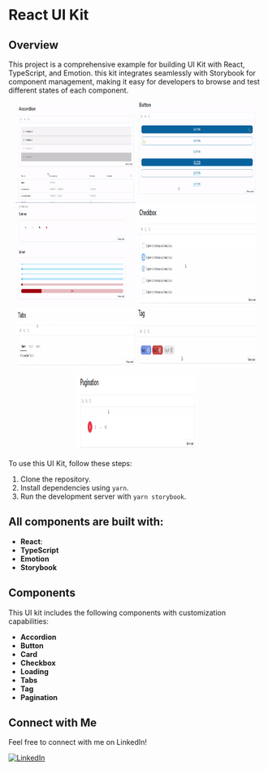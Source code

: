 # React UI Kit

## Overview
This project is a comprehensive example for building UI Kit  with React, TypeScript, and Emotion. this kit integrates seamlessly with Storybook for component management, making it easy for developers to browse and test different states of each component.

<p align="center">
  <img src="src/images/gifs/1.gif" alt="Alt Text" height="200px" width="47%" />
  <img src="src/images/gifs/2.gif" alt="Alt Text" height="200px" width="47%" />
  <img src="src/images/gifs/3.gif" alt="Alt Text" height="200px" width="47%" />
  <img src="src/images/gifs/4.gif" alt="Alt Text" height="200px" width="47%" />
  <img src="src/images/gifs/5.gif" alt="Alt Text" height="120px"  width="47%"/>
  <img src="src/images/gifs/6.gif" alt="Alt Text" height="120px" width="47%"/>
  <img src="src/images/gifs/7.gif" alt="Alt Text" height="158px" width="47%"/>

</p>

To use this UI Kit, follow these steps:
<ol><li>Clone the repository.</li><li>Install dependencies using <code>yarn</code>.</li><li>Run the development server with <code>yarn storybook</code>.</li></ol>


## All components are built with:

- **React**: 
- **TypeScript**
- **Emotion**
- **Storybook**

## Components

This UI kit includes the following components with customization capabilities:

- **Accordion** 
- **Button** 
- **Card**
- **Checkbox**
- **Loading**
- **Tabs**
- **Tag**
- **Pagination**


## Connect with Me

Feel free to connect with me on LinkedIn!

[![LinkedIn](https://img.shields.io/badge/LinkedIn-Profile-blue?style=flat-square&logo=linkedin&labelColor=blue)](https://www.linkedin.com/in/saeed-baharikhoob/)
